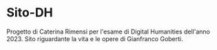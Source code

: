 # Sito-DH
Progetto di Caterina Rimensi per l'esame di Digital Humanities dell'anno 2023. 
Sito riguardante la vita e le opere di Gianfranco Goberti. 
